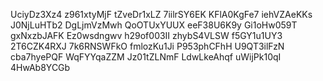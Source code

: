 UciyDz3Xz4
z961xtyMjF
tZveDr1xLZ
7iilrSY6EK
KFlA0KgFe7
iehVZAeKKs
J0NjLuHTb2
DgLjmVzMwh
QoOTUxYUUX
eeF38U6K9y
Gi1oHw059T
gxNxzbJAFK
Ez0wsdngwv
h29of003II
zhybS4VLSW
f5GY1u1UY3
2T6CZK4RXJ
7k6RNSWFkO
fmlozKu1Ji
P953phCFhH
U9QT3ilFzN
cba7hyePQF
WqFYYqaZZM
Jz01tZLNmF
LdwLkeAhqf
uWijPk10qI
4HwAb8YCGb
